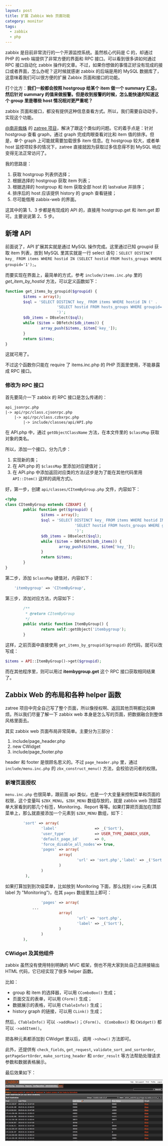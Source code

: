 ```yaml
---
layout: post
title: 扩展 Zabbix Web 页面功能
category: monitor
tags:
  - zabbix
  - php
---
```


zabbix 是目前非常流行的一个开源监控系统。虽然核心代码是 C 的，却通过 PHP 的 web 端提供了非常方便的界面和 RPC 接口。可以看到很多讲如何通过 RPC 接口自动化 zabbix 操作的文章。不过，如果你想做的事情正好没有现成的接口或者界面，怎么办呢？这时候就感谢 zabbix 的后端是用的 MySQL 数据库了，这意味着我们可以很方便的扩展 Zabbix 页面和接口的功能。

打个比方：**我们一般都会按照 hostgroup 给某个 item 做一个 summary 汇总，然后针对 summary 的值来做报警。但是收到报警的时候，怎么能快速的知道这个 group 里是哪些 host 情况相对更严重呢？**

zabbix 页面和接口，都没有提供这种信息查看方式。所以，我们需要自动动手，实现这个功能。

[@南非蜘蛛](http://weibo.com/spider4k) 的 [zatree 项目](https://github.com/spider4k/zatree)，解决了跟这个类似的问题。它的着手点是：针对 hostgroup 查看 graph，通过 graph 完成肉眼查看对比和 item 值的排序。但是，单个 graph 上可能就需要加载很多 item 信息。在 hostgroup 较大，或者单 host 监控项较多的情况下，zatree 直接就因为获取过多信息得不到 MySQL 响应变得无法正常访问了。

我的思路是：

1. 获取 hostgroup 列表供选择；
2. 根据选择的 hostgroup 获取 item 列表；
3. 根据选择的 hostgroup 和 item 获取全部 host 的 lastvalue 并排序；
4. 排序后的 host 应该提供 history 的 graph 查看链接；
5. 尽可能借用 zabbix-web 的界面。

这其中的第 1、3 步都是有现成的 API 的，直接用 hostgroup.get 和 item.get 即可。主要说说第 2、5 步。

## 新增 API

前面说了，API 扩展其实就是通过 MySQL 操作完成。这里通过已知 groupid 获取 item 列表，放到 MySQL 里其实就是一行 select 语句：`SELECT DISTINCT key_ FROM items WHERE hostid IN (SELECT hostid FROM hosts_groups WHERE groupid='1');`。

而要实现在界面上，最简单的方式，参考 `include/items.inc.php` 里的 *get_item_by_hostid* 方法，可以定义函数如下：

```php
function get_items_by_groupid($groupid) {
        $items = array();
        $sql = 'SELECT DISTINCT key_ FROM items WHERE hostid IN (' .
                       'SELECT hostid FROM hosts_groups WHERE groupid=' . zbx_dbstr($groupid) .
                       ')';
        $db_items = DBselect($sql);
        while ($item = DBfetch($db_items)) {
                array_push($items, $item['key_']);
        }
        return $items;
}
```

这就可用了。

不过这个函数你只能在 require 了 items.inc.php 的 PHP 页面里使用，不能暴露成 RPC 接口。

### 修改为 RPC 接口

首先要简介一下 zabbix 的 RPC 接口是怎么传递的：

    api_jsonrpc.php
    |-> api/rpc/class.cjsonrpc.php
        |-> api/rpc/class.czbxrpc.php
            |-> include/classes/api/API.php

在 API.php 中，通过 `getObjectClassName` 方法，在本文件里的 `$classMap` 获取对象的类名。

所以，添加一个接口，分为几步：

1. 实现新的类；
2. 在 API.php 的 `$classMap` 里添加对应键值对；
3. 在 API.php 中添加返回对应类的方法(这步是为了能在其他代码里用 `API::Item()` 这样的调用方式)。

好，第一步，创建 `api/classes/CItemByGroup.php` 文件，内容如下：

```php
<?php
class CItemByGroup extends CZBXAPI {
        public function get($groupid) {
                $items = array();
                $sql = 'SELECT DISTINCT key_ FROM items WHERE hostid IN (' .
                               'SELECT hostid FROM hosts_groups WHERE groupid=' . zbx_dbstr($groupid) .
                               ')';
                $db_items = DBselect($sql);
                while ($item = DBfetch($db_items)) {
                        array_push($items, $item['key_']);
                }
                return $items;
        }
}
```

第二步，添加 `$classMap` 键值对，内容如下：

```php
    'itembygroup' => 'CItemByGroup',
```

第三步，添加对应方法，内容如下：

```php
        /**
         * @return CItemByGroup
         */
        public static function ItemByGroup() {
                return self::getObject('itembygroup');
        }
```

这样，之前页面中直接使用 `get_items_by_groupid($groupid)` 的代码，就可以改写成：

```php
$items = API::ItemByGroup()->get($groupid);
```

而在其他程序里，则可以用过 **itembygroup.get** 这个 RPC 接口获取相同结果了。

## Zabbix Web 的布局和各种 helper 函数

zatree 项目中完全自己写了整个页面，所以像授权啊、返回其他页啊都比较麻烦。所以我们尽量了解一下 zabbix web 本身是怎么写的页面，把数据融合到整体风格里面去。

其实 zabbix web 页面布局非常简单。主要分为三部分：

1. include/page_header.php
2. new CWidget
3. include/page_footer.php

header 和 footer 是很顾名思义的。不过 `page_header.php` 里，通过 `include/menu.inc.php` 的 `zbx_construct_menu()` 方法，会校验访问者的权限。

### 新增页面授权

`menu.inc.php` 也很简单，跟前面 api 类似，也是一个大变量来控制菜单和页面的权限，这个变量叫 `$ZBX_MENU`。`$ZBX_MENU` 数组存放的，就是 zabbix web 顶部菜单大家看到的那几个标签，Monitoring、Report 等等。如果打算把页面加在顶部菜单上，那么就直接添加一个元素到 `$ZBX_MENU` 数组，如下：

```php
        'sort' => array(
                'label'                 => _('Sort'),
                'user_type'             => USER_TYPE_ZABBIX_USER,
                'default_page_id'       => 0,
                'force_disable_all_nodes'=> true,
                'pages' => array(
                        array(
                                'url' => 'sort.php','label' => _('Sort')
                        )
                )
         ),
```

如果打算加到到次级菜单，比如放到 Monitoring 下面，那么找到 `view` 元素(其 label 为 "Monitoring")，在其 `pages` 数组里加上即可：

```php
                'pages' => array(
			...
                        array(
                                'url' => 'sort.php',
                                'label' => _('Sort'),
                        )
                )
        ),
```

### CWidget 及其他组件

zabbix 虽然没有使用特别明确的 MVC 框架，倒也不用大家到处自己去拼接输出 HTML 代码，它已经实现了很多 helper 函数。

比如：

* group 和 item 的选择器，可以用 `CComboBox()` 生成；
* 页面交互的表单，可以用 `CForm()` 生成；
* 数据展示的表格，可以用 `CTableInfo()` 生成；
* history graph 的链接，可以用 `CLink()` 生成；

然后，`CTableInfo()` 可以 `->addRow()`；`CForm()`、 `CComboBox()` 和 `CWidget()` 都可以 `->addItem()`。

把各种元素都添加到 CWidget 里以后，调用 `->show()` 方法即可。

此外，还提供有 `check_fields`, `get_request`, `validate_sort_and_sortorder`, `getPageSortOrder`, `make_sorting_header` 和 `order_result` 等方法帮助处理请求参数和数据表格展示。

最后效果如下：

![](/images/uploads/zabbix_sort_web.jpg)

